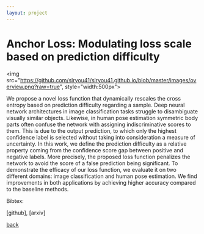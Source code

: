 ```yaml
---
layout: project
---
```


# Anchor Loss: Modulating loss scale based on prediction difficulty

<img src="https://github.com/slryou41/slryou41.github.io/blob/master/images/overview.png?raw=true", style="width:500px">

We propose a novel loss function that dynamically rescales the cross entropy based on prediction difficulty regarding a sample. Deep neural network architectures in image classification tasks struggle to disambiguate visually similar objects. Likewise, in human pose estimation symmetric body parts often confuse the network with assigning indiscriminative scores to them. This is due to the output prediction, to which only the highest confidence label is selected without taking into consideration a measure of uncertainty. In this work, we define the prediction difficulty as a relative property coming from the confidence score gap between positive and negative labels. More precisely, the proposed loss function penalizes the network to avoid the score of a false prediction being significant. To demonstrate the efficacy of our loss function, we evaluate it on two different domains: image classification and human pose estimation. We find improvements in both applications by achieving higher accuracy compared to the baseline methods.

Bibtex:

[github], [arxiv]

[back](./)
